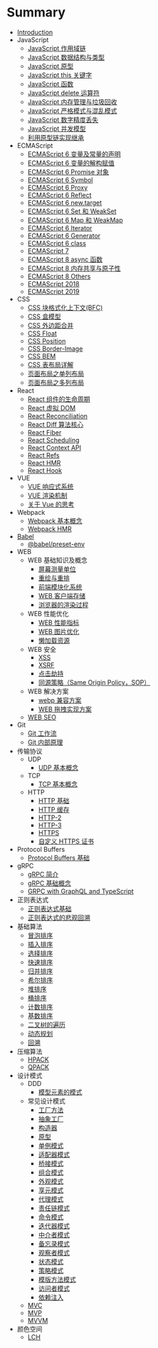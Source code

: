 # Summary

- [Introduction](README.md)
- JavaScript
  - [JavaScript 作用域链](javascript/javascript-zuo-yong-yu-lian.md)
  - [JavaScript 数据结构与类型](javascript/javascript-data-type.md)
  - [JavaScript 原型](javascript/javascript-yuan-xing.md)
  - [JavaScript this 关键字](javascript/javascript-this-guan-jian-zi.md)
  - [JavaScript 函数](javascript/javascript-han-shu.md)
  - [JavaScript delete 运算符](javascript/javascript-delete-yun-suan-fu.md)
  - [JavaScript 内存管理与垃圾回收](javascript/javascript-nei-cun-guan-li-yu-la-ji-hui-shou.md)
  - [JavaScript 严格模式与混乱模式](javascript/javascript-yan-ge-mo-shi-yu-hun-luan-mo-shi.md)
  - [JavaScript 数字精度丢失](javascript/javascript-numeric-precision.md)
  - [JavaScript 并发模型](javascript/javascript-bing-fa-mo-xing.md)
  - [利用原型链实现继承](javascript/li-yong-yuan-xing-lian-shi-xian-ji-cheng.md)
- ECMAScript
  - [ECMAScript 6 变量及常量的声明](ecmascript/ecmascript-6-bian-liang-ji-chang-liang-de-sheng-ming.md)
  - [ECMAScript 6 变量的解构赋值](ecmascript/ecmascript-6-bian-liang-de-jie-gou-fu-zhi.md)
  - [ECMAScript 6 Promise 对象](ecmascript/ecmascript-6-promise-dui-xiang.md)
  - [ECMAScript 6 Symbol](ecmascript/ecmascript-6-symbol.md)
  - [ECMAScript 6 Proxy](ecmascript/ecmascript-6-proxy.md)
  - [ECMAScript 6 Reflect](ecmascript/ecmascript-6-reflect.md)
  - [ECMAScript 6 new.target](ecmascript/ecmascript-6-newtarget.md)
  - [ECMAScript 6 Set 和 WeakSet](ecmascript/ecmascript-6-set-he-weakset.md)
  - [ECMAScript 6 Map 和 WeakMap](ecmascript/ecmascript-6-map-he-weakmap.md)
  - [ECMAScript 6 Iterator](ecmascript/ecmascript-6-iterator.md)
  - [ECMAScript 6 Generator](ecmascript/ecmascript-6-generator.md)
  - [ECMAScript 6 class](ecmascript/ecmascript-6-class.md)
  - [ECMAScript 7](ecmascript/ecmascript-7.md)
  - [ECMAScript 8 async 函数](ecmascript/ecmascript-8-async-han-shu.md)
  - [ECMAScript 8 内存共享与原子性](ecmascript/ecmascript-8-nei-cun-gong-xiang-yu-yuan-zi-xing.md)
  - [ECMAScript 8 Others](ecmascript/ecmascript-8-others.md)
  - [ECMAScript 2018](ecmascript/ecmascript-2018.md)
  - [ECMAScript 2019](ecmascript/ecmascript-2019.md)
- CSS
  - [CSS 块格式化上下文(BFC)](css/css-bfc.md)
  - [CSS 盒模型](css/css-box-model.md)
  - [CSS 外边距合并](css/css-wai-bian-ju-he-bing.md)
  - [CSS Float](css/css-float.md)
  - [CSS Position](css/css-position.md)
  - [CSS Border-Image](css/css-border-image.md)
  - [CSS BEM](css/css-bem.md)
  - [CSS 表布局详解](css/css-table-layout.md)
  - [页面布局之单列布局](css/dan-lie-bu-ju.md)
  - [页面布局之多列布局](css/multiple-columns-layout.md)
- React
  - [React 组件的生命周期](react/react-zu-jian-de-sheng-ming-zhou-qi.md)
  - [React 虚拟 DOM](react/react-vdom.md)
  - [React Reconciliation](react/react-reconciliation.md)
  - [React Diff 算法核心](react/react-diff-algorithm.md)
  - [React Fiber](react/react-fiber.md)
  - [React Scheduling](react/react-scheduling.md)
  - [React Context API](react/react-context-api.md)
  - [React Refs](react/react-refs.md)
  - [React HMR](react/react-hmr.md)
  - [React Hook](react/react-hook.md)
- VUE
  - [VUE 响应式系统](vue/vue-rendering-mechanism.md)
  - [VUE 渲染机制](vue/vue-rendering-mechanism.md)
  - [关于 Vue 的思考](vue/thinking-of-vue.md)
- Webpack
  - [Webpack 基本概念](webpack/webpack-concepts.md)
  - [Webpack HMR](webpack/webpack-hmr.md)
- [Babel](babel/intro.md)
  - [@babel/preset-env](babel/babel-preset-env.md)
- WEB
  - WEB 基础知识及概念
    - [屏幕测量单位](web/measure-unit-of-screen.md)
    - [重绘与重排](web/re-paint-and-re-flow.md)
    - [前端模块化系统](web/module-system.md)
    - [WEB 客户端存储](web/web-browser-storage.md)
    - [浏览器的渲染过程](web/web-browser-render.md)
  - WEB 性能优化
    - [WEB 性能指标](web/performance/performance-metrics.md)
    - [WEB 图片优化](web/performance/optimize-image.md)
    - [懒加载资源](web/performance/lazy-loading.md)
  - WEB 安全
    - [XSS](web/security/xss.md)
    - [XSRF](web/security/XSRF.md)
    - [点击劫持](web/security/click-jacking.md)
    - [同源策略（Same Origin Policy，SOP）](web/security/same-origin-policy.md)
  - WEB 解决方案
    - [webp 兼容方案](web/solution/webp-compatibility.md)
    - [WEB 拖拽实现方案](web/solution/drag-solution.md)
  - [WEB SEO](web/web-seo.md)
- Git
  - [Git 工作流](git/git-gong-zuo-liu.md)
  - [Git 内部原理](/git/git-internals.md)
- 传输协议
  - UDP
    - [UDP 基本概念](udp/udp.md)
  - TCP
    - [TCP 基本概念](tcp/tcp.md)
  - HTTP
    - [HTTP 基础](http/http-basic.md)
    - [HTTP 缓存](http/http-cache.md)
    - [HTTP-2](http/http2.md)
    - [HTTP-3](http/http3.md)
    - [HTTPS](http/https.md)
    - [自定义 HTTPS 证书](http/https-ca.md)
- Protocol Buffers
  - [Protocol Buffers 基础](/protocol-buffers/protocol-buffers-basic.md)
- gRPC
  - [gRPC 简介](grpc/grpc-overview.md)
  - [gRPC 基础概念](grpc/grpc-concepts.md)
  - [GRPC with GraphQL and TypeScript](/grpc/grpc-with-graphql-and-TypeScript.md)
- 正则表达式
  - [正则表达式基础](regexp/regexp-base.md)
  - [正则表达式的悲观回溯](regexp/regexp-pessimistic-backtracking.md)
- 基础算法
  - [冒泡排序](basic-algorithm/mao-pao-pai-xu.md)
  - [插入排序](basic-algorithm/cha-ru-pai-xu.md)
  - [选择排序](basic-algorithm/xuan-ze-pai-xu.md)
  - [快速排序](basic-algorithm/quick-sort.md)
  - [归并排序](basic-algorithm/gui-bing-pai-xu.md)
  - [希尔排序](basic-algorithm/xi-er-pai-xu.md)
  - [堆排序](basic-algorithm/dui-pai-xu.md)
  - [桶排序](basic-algorithm/tong-pai-xu.md)
  - [计数排序](basic-algorithm/ji-shu-pai-xu.md)
  - [基数排序](basic-algorithm/radix-sort.md)
  - [二叉树的遍历](basic-algorithm/er-cha-shu-de-bian-li.md)
  - [动态规划](basic-algorithm/dynamic-programming.md)
  - [回溯](basic-algorithm/backtracking.md)
- 压缩算法
  - [HPACK](compression-algorithm/hpack.md)
  - [QPACK](compression-algorithm/qpack.md)
- 设计模式
  - DDD
    - [模型元素的模式](./design-pattern/domain-driven-design/patterns-of-model-elements.md)
  - 常见设计模式
    - [工厂方法](./design-pattern/factory-method.md)
    - [抽象工厂](./design-pattern/abstract-factory.md)
    - [构造器](./design-pattern/builder.md)
    - [原型](./design-pattern/prototype.md)
    - [单例模式](./design-pattern/singleton.md)
    - [适配器模式](./design-pattern/adapter.md)
    - [桥接模式](./design-pattern/bridge.md)
    - [组合模式](./design-pattern/composite.md)
    - [外观模式](./design-pattern/facade.md)
    - [享元模式](./design-pattern/flyweight.md)
    - [代理模式](./design-pattern/proxy.md)
    - [责任链模式](./design-pattern/chain-of-responsibility.md)
    - [命令模式](./design-pattern/command.md)
    - [迭代器模式](./design-pattern/iterator.md)
    - [中介者模式](./design-pattern/mediator.md)
    - [备忘录模式](./design-pattern/memento.md)
    - [观察者模式](./design-pattern/observer.md)
    - [状态模式](./design-pattern/state.md)
    - [策略模式](./design-pattern/strategy.md)
    - [模版方法模式](./design-pattern/template-method.md)
    - [访问者模式](./design-pattern/visitor.md)
    - [依赖注入](./design-pattern/dependency-injection.md)
  - [MVC](design-pattern/mvc.md)
  - [MVP](design-pattern/mvp.md)
  - [MVVM](design-pattern/mvvm.md)
- 颜色空间
  - [LCH](./color-space/lch.md)
